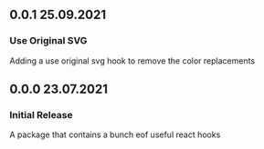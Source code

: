 ## 0.0.1 25.09.2021

### Use Original SVG

Adding a use original svg hook to remove the color replacements

## 0.0.0 23.07.2021

### Initial Release

A package that contains a bunch eof useful react hooks